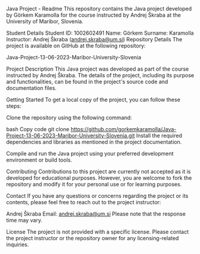 Java Project - Readme
This repository contains the Java project developed by Görkem Karamolla for the course instructed by Andrej Škraba at the University of Maribor, Slovenia.

Student Details
Student ID: 1002602491
Name: Görkem
Surname: Karamolla
Instructor: Andrej Škraba (andrej.skraba@um.si)
Repository Details
The project is available on GitHub at the following repository:

Java-Project-13-06-2023-Maribor-University-Slovenia

Project Description
This Java project was developed as part of the course instructed by Andrej Škraba. The details of the project, including its purpose and functionalities, can be found in the project's source code and documentation files.

Getting Started
To get a local copy of the project, you can follow these steps:

Clone the repository using the following command:

bash
Copy code
git clone https://github.com/gorkemkaramolla/Java-Project-13-06-2023-Maribor-University-Slovenia.git
Install the required dependencies and libraries as mentioned in the project documentation.

Compile and run the Java project using your preferred development environment or build tools.

Contributing
Contributions to this project are currently not accepted as it is developed for educational purposes. However, you are welcome to fork the repository and modify it for your personal use or for learning purposes.

Contact
If you have any questions or concerns regarding the project or its contents, please feel free to reach out to the project instructor:

Andrej Škraba
Email: andrej.skraba@um.si
Please note that the response time may vary.

License
The project is not provided with a specific license. Please contact the project instructor or the repository owner for any licensing-related inquiries.
